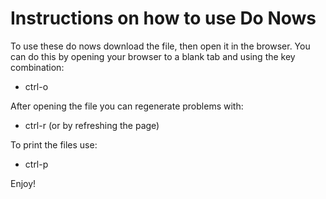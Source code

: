 # Instructions on how to use Do Nows

To use these do nows download the file, then open it in the browser. You can do this by opening your browser to a blank tab and using the key combination:

- ctrl-o

After opening the file you can regenerate problems with:

- ctrl-r (or by refreshing the page)

To print the files use:

- ctrl-p

Enjoy!

